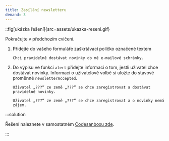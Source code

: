 ```yaml
---
title: Zasílání newsletteru
demand: 3
---
```


::fig[ukázka řešení]{src=assets/ukazka-reseni.gif}

Pokračujte v předchozím cvičení.

1. Přidejte do vašeho formuláře zaškrtávací políčko označené textem

   ```text
   Chci pravidelně dostávat novinky do mé e-mailové schránky.
   ```

1. Do výpisu ve funkci `alert` přidejte informaci o tom, jestli uživatel chce dostávat novinky. Informaci o uživatelově volbě si uložte do stavové proměnné `newsletterAccepted`.

   ```text
   Uživatel „???“ ze země „???“ se chce zaregistrovat a dostávat pravidelně novinky.
   ```

   ```text
   Uživatel „???“ ze země „???“ se chce zaregistrovat a o novinky nemá zájem.
   ```

:::solution

Řešení naleznete v samostatném [Codesanboxu zde](https://codesandbox.io/s/da-web-registrace-zasilani-newsletteru-ibp3g3?file=/src/App.jsx).

:::
